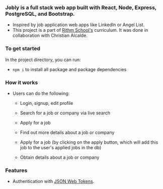 

### Jobly is a full stack web app built with React, Node, Express, PostgreSQL, and Bootstrap.

- Inspired by job application web apps like LinkedIn or Angel List.
- This project is a part of <a href="https://www.rithmschool.com/">Rithm School's</a> curriculum. It was done in collaboration with Christian Alcalde.

### To get started

In the project directory, you can run:

- `npm i` to install all package and package dependencies

### How it works

- Users can do the following:
  - Login, signup, edit profile
  - Search for a job or company via live search
  - Apply for a job
  - Find out more details about a job or company
  
  - Apply for a job (by clicking on the apply button, which will add this job to the user's applied jobs in the db)
  - Obtain details about a job or company

### Features
  - Authentication with <a href="https://jwt.io/">JSON Web Tokens</a>.
